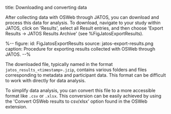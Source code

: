title: Downloading and converting data

After collecting data with OSWeb through JATOS, you can download and process this data for analysis. To download, navigate to your study within JATOS, click on 'Results', select all Result entries, and then choose 'Export Results → JATOS Results Archive' (see %FigJatosExportResults).

%--
figure:
 id: FigJatosExportResults
 source: jatos-export-results.png
 caption: Procedure for exporting results collected with OSWeb through JATOS.
--%

The downloaded file, typically named in the format `jatos_results_<timestamp>.jzip`, contains various folders and files corresponding to metadata and participant data. This format can be difficult to work with directly for data analysis.

To simplify data analysis, you can convert this file to a more accessible format like `.csv` or `.xlsx`. This conversion can be easily achieved by using the 'Convert OSWeb results to csv/xlsx' option found in the OSWeb extension.
